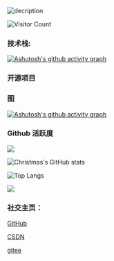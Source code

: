 <!--
**ACodeHX/ACodeHX** is a ✨ _special_ ✨ repository because its `README.md` (this file) appears on your GitHub profile.

Here are some ideas to get you started:

-->

![decription](https://img.shields.io/badge/Gmail-D14836?style=for-the-badge&logo=gmail&logoColor=white****)

![Visitor Count](https://profile-counter.glitch.me/Christmas/count.svg)

### **技术栈:**


[![Ashutosh's github activity graph](https://github-readme-activity-graph.cyclic.app/graph?username=ACodeHX&custom_title=This%20is%20a%20title&hide_border=false&bg_color=4c71f2,000000)](https://github.com/ACodeHX/github-readme-activity-graph)

### 开源项目

### 图

[![Ashutosh's github activity graph](https://github-readme-activity-graph.cyclic.app/graph?username=ACodeHX&bg_color=000000&color=FF1493&line=7B68EE&point=24292e&area=true&area_color=7FFFAA&point=FFFF00&hide_border=falsh&height=600&radius=20&custom_title=<h3>GitHub%20Activity</h3>)](https://github.com/ACodeHX/github-readme-activity-graph)
### Github 活跃度

[![](https://activity-graph.herokuapp.com/graph?username=ACodeHX&theme=dracula)](https://github.com/ashutosh00710/github-readme-activity-graph)

![Christmas's GitHub stats](https://github-readme-stats.vercel.app/api?username=ACodeHX&show_icons=true&theme=tokyonight)

![Top Langs](https://github-readme-stats.vercel.app/api/top-langs/?username=ACodeHX&langs_count=99&bg_color=c71585&wide=6000)

![](https://github-readme-stats.vercel.app/api/top-langs/?username=ACodeHX&layout=compact&langs_count=99)

### **社交主页：**

[GitHub](https://github.com/ACodeHX)
  
  [CSDN](https://blog.csdn.net/White_shy?spm=1000.2115.3001.5343)

  [gitee](https://gitee.com/ACodeHX)
